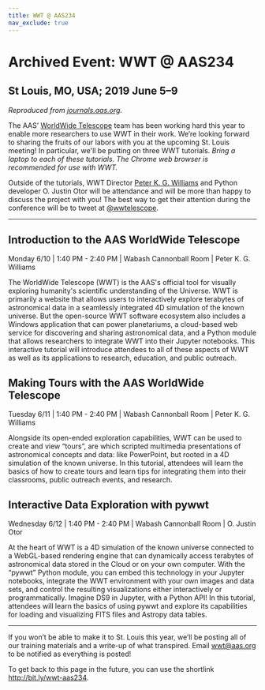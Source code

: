```yaml
---
title: WWT @ AAS234
nav_exclude: true
---
```


# Archived Event: WWT @ AAS234

## St Louis, MO, USA; 2019 June 5–9

*Reproduced from
 [journals.aas.org](https://journals.aas.org/aas-worldwide-telescope-at-aas-234/).*

The AAS’ [WorldWide Telescope](http://worldwidetelescope.org) team has been
working hard this year to enable more researchers to use WWT in their work.
We’re looking forward to sharing the fruits of our labors with you at the
upcoming St. Louis meeting! In particular, we'll be putting on three WWT
tutorials. *Bring a laptop to each of these tutorials. The Chrome web browser
is recommended for use with WWT.*

Outside of the tutorials, WWT Director
[Peter K. G. Williams](https://newton.cx/~peter/) and Python developer O.
Justin Otor will be attendance and will be more than happy to discuss the
project with you! The best way to get their attention during the conference
will be to tweet at [@wwtelescope](https://twitter.com/wwtelescope).

---

## Introduction to the AAS WorldWide Telescope

Monday 6/10 | 1:40 PM - 2:40 PM | Wabash Cannonball Room | Peter K. G. Williams

The WorldWide Telescope (WWT) is the AAS's official tool for visually
exploring humanity's scientific understanding of the Universe. WWT is
primarily a website that allows users to interactively explore terabytes of
astronomical data in a seamlessly integrated 4D simulation of the known
universe. But the open-source WWT software ecosystem also includes a Windows
application that can power planetariums, a cloud-based web service for
discovering and sharing astronomical data, and a Python module that allows
researchers to integrate WWT into their Jupyter notebooks. This interactive
tutorial will introduce attendees to all of these aspects of WWT as well as
its applications to research, education, and public outreach.

## Making Tours with the AAS WorldWide Telescope

Tuesday 6/11 | 1:40 PM - 2:40 PM | Wabash Cannonball Room | Peter K. G. Williams

Alongside its open-ended exploration capabilities, WWT can be used to create
and view “tours”, are which scripted multimedia presentations of astronomical
concepts and data: like PowerPoint, but rooted in a 4D simulation of the known
universe. In this tutorial, attendees will learn the basics of how to create
tours and learn tips for integrating them into their classrooms, public
outreach events, and research.

## Interactive Data Exploration with pywwt

Wednesday 6/12 | 1:40 PM - 2:40 PM | Wabash Cannonball Room | O. Justin Otor

At the heart of WWT is a 4D simulation of the known universe connected to a
WebGL-based rendering engine that can dynamically access terabytes of
astronomical data stored in the Cloud or on your own computer. With the
“pywwt” Python module, you can embed this technology in your Jupyter
notebooks, integrate the WWT environment with your own images and data sets,
and control the resulting visualizations either interactively or
programmatically. Imagine DS9 in Jupyter, with a Python API! In this tutorial,
attendees will learn the basics of using pywwt and explore its capabilities
for loading and visualizing FITS files and Astropy data tables.

---

If you won’t be able to make it to St. Louis this year, we’ll be posting all
of our training materials and a write-up of what transpired. Email <wwt@aas.org>
to be notified as everything is posted!

To get back to this page in the future, you can use the shortlink <http://bit.ly/wwt-aas234>.
